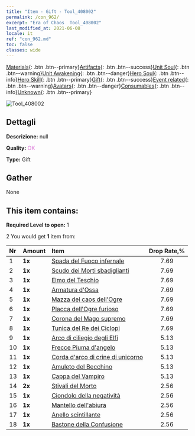 ```yaml
---
title: "Item - Gift - Tool_408002"
permalink: /con_962/
excerpt: "Era of Chaos  Tool_408002"
last_modified_at: 2021-06-08
locale: it
ref: "con_962.md"
toc: false
classes: wide
---
```

 [Materials](/ItemsIT/){: .btn .btn--primary}[Artifacts](/ItemsIT/Artifacts/){: .btn .btn--success}[Unit Soul](/ItemsIT/UnitSoul/){: .btn .btn--warning}[Unit Awakening](/ItemsIT/UnitAwakening/){: .btn .btn--danger}[Hero Soul](/ItemsIT/HeroSoul/){: .btn .btn--info}[Hero Skill](/ItemsIT/HeroSkill/){: .btn .btn--primary}[Gift](/ItemsIT/Gift/){: .btn .btn--success}[Event related](/ItemsIT/Events/){: .btn .btn--warning}[Avatars](/ItemsIT/Avatars/){: .btn .btn--danger}[Consumables](/ItemsIT/Consumables/){: .btn .btn--info}[Unknown](/ItemsIT/Unknown/){: .btn .btn--primary}

 ![Tool_408002](/images/t/i_907046.png)

## Dettagli
 **Descrizione:** null

 **Quality:** <span style="color: #DA70D6">OK</span>

 **Type:** Gift

## Gather

  None

## This item contains:

 **Required Level to open:** 1

 2 You would get **1** item  from:

  | Nr | Amount |     Item    | Drop Rate,% |
  |:---|:-------|:------------|:---------:|
  | 1 |  **1x** | [Spada del Fuoco infernale](/ItemsIT/art_121/) | 7.69 | 
  | 2 |  **1x** | [Scudo dei Morti sbadiglianti](/ItemsIT/art_122/) | 7.69 | 
  | 3 |  **1x** | [Elmo del Teschio](/ItemsIT/art_123/) | 7.69 | 
  | 4 |  **1x** | [Armatura d'Ossa](/ItemsIT/art_124/) | 7.69 | 
  | 5 |  **1x** | [Mazza del caos dell'Ogre](/ItemsIT/art_125/) | 7.69 | 
  | 6 |  **1x** | [Placca dell'Ogre furioso](/ItemsIT/art_126/) | 7.69 | 
  | 7 |  **1x** | [Corona del Mago supremo](/ItemsIT/art_127/) | 7.69 | 
  | 8 |  **1x** | [Tunica del Re dei Ciclopi](/ItemsIT/art_128/) | 7.69 | 
  | 9 |  **1x** | [Arco di ciliegio degli Elfi](/ItemsIT/art_103/) | 5.13 | 
  | 10 |  **1x** | [Frecce Piuma d'angelo](/ItemsIT/art_104/) | 5.13 | 
  | 11 |  **1x** | [Corda d'arco di crine di unicorno](/ItemsIT/art_105/) | 5.13 | 
  | 12 |  **1x** | [Amuleto del Becchino](/ItemsIT/art_129/) | 5.13 | 
  | 13 |  **1x** | [Cappa del Vampiro](/ItemsIT/art_130/) | 5.13 | 
  | 14 |  **2x** | [Stivali del Morto](/ItemsIT/art_131/) | 2.56 | 
  | 15 |  **1x** | [Ciondolo della negatività](/ItemsIT/art_136/) | 2.56 | 
  | 16 |  **1x** | [Mantello dell'abiura](/ItemsIT/art_137/) | 2.56 | 
  | 17 |  **1x** | [Anello scintillante](/ItemsIT/art_138/) | 2.56 | 
  | 18 |  **1x** | [Bastone della Confusione](/ItemsIT/art_139/) | 2.56 | 
